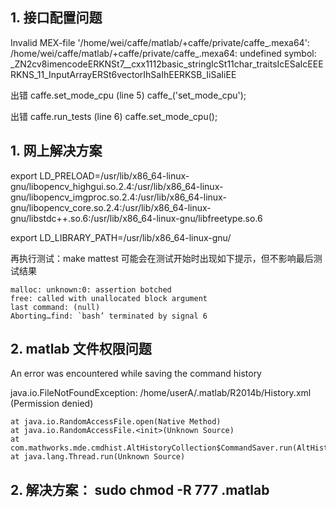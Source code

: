 ## 1. 接口配置问题
 
Invalid MEX-file '/home/wei/caffe/matlab/+caffe/private/caffe_.mexa64':
/home/wei/caffe/matlab/+caffe/private/caffe_.mexa64: undefined symbol:
_ZN2cv8imencodeERKNSt7__cxx1112basic_stringIcSt11char_traitsIcESaIcEEERKNS_11_InputArrayERSt6vectorIhSaIhEERKSB_IiSaIiEE

出错 caffe.set_mode_cpu (line 5)
caffe_('set_mode_cpu');

出错 caffe.run_tests (line 6)
caffe.set_mode_cpu();

## 1. 网上解决方案
export LD_PRELOAD=/usr/lib/x86_64-linux-gnu/libopencv_highgui.so.2.4:/usr/lib/x86_64-linux-gnu/libopencv_imgproc.so.2.4:/usr/lib/x86_64-linux-gnu/libopencv_core.so.2.4:/usr/lib/x86_64-linux-gnu/libstdc++.so.6:/usr/lib/x86_64-linux-gnu/libfreetype.so.6

export LD_LIBRARY_PATH=/usr/lib/x86_64-linux-gnu/

再执行测试：make mattest
可能会在测试开始时出现如下提示，但不影响最后测试结果

    malloc: unknown:0: assertion botched
    free: called with unallocated block argument
    last command: (null)
    Aborting…find: `bash’ terminated by signal 6

## 2. matlab 文件权限问题

An error was encountered while saving the command history

java.io.FileNotFoundException: /home/userA/.matlab/R2014b/History.xml (Permission denied) 
    
    at java.io.RandomAccessFile.open(Native Method)
    at java.io.RandomAccessFile.<init>(Unknown Source)
    at com.mathworks.mde.cmdhist.AltHistoryCollection$CommandSaver.run(AltHistoryCollection.java:1212)
    at java.lang.Thread.run(Unknown Source)
## 2. 解决方案： sudo chmod -R 777 .matlab

